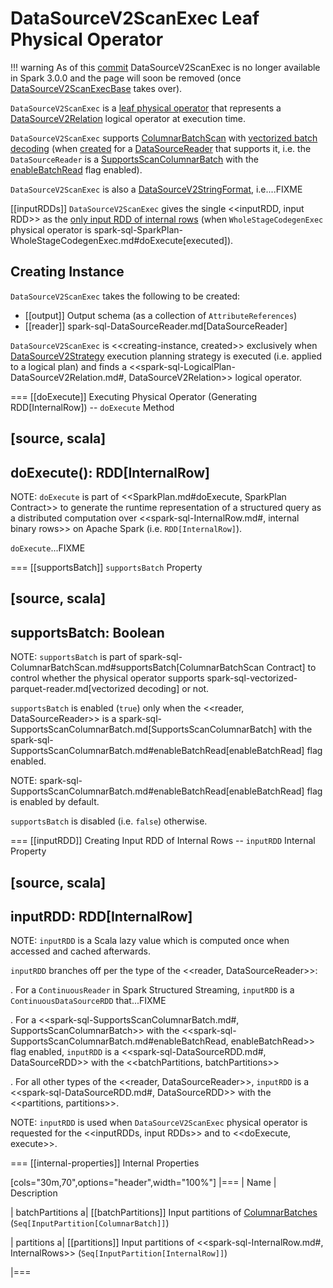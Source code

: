 # DataSourceV2ScanExec Leaf Physical Operator

!!! warning
    As of this [commit](https://github.com/apache/spark/commit/e97ab1d9807134bb557ae73920af61e8534b2b08) DataSourceV2ScanExec is no longer available in Spark 3.0.0 and the page will soon be removed (once [DataSourceV2ScanExecBase](DataSourceV2ScanExecBase.md) takes over).

`DataSourceV2ScanExec` is a [leaf physical operator](SparkPlan.md#LeafExecNode) that represents a [DataSourceV2Relation](../logical-operators/DataSourceV2Relation.md) logical operator at execution time.

`DataSourceV2ScanExec` supports [ColumnarBatchScan](ColumnarBatchScan.md) with [vectorized batch decoding](#supportsBatch) (when [created](#creating-instance) for a [DataSourceReader](#reader) that supports it, i.e. the `DataSourceReader` is a [SupportsScanColumnarBatch](../spark-sql-SupportsScanColumnarBatch.md) with the [enableBatchRead](../spark-sql-SupportsScanColumnarBatch.md#enableBatchRead) flag enabled).

`DataSourceV2ScanExec` is also a [DataSourceV2StringFormat](../spark-sql-DataSourceV2StringFormat.md), i.e....FIXME

[[inputRDDs]]
`DataSourceV2ScanExec` gives the single <<inputRDD, input RDD>> as the [only input RDD of internal rows](CodegenSupport.md#inputRDDs) (when `WholeStageCodegenExec` physical operator is spark-sql-SparkPlan-WholeStageCodegenExec.md#doExecute[executed]).

## Creating Instance

`DataSourceV2ScanExec` takes the following to be created:

* [[output]] Output schema (as a collection of `AttributeReferences`)
* [[reader]] spark-sql-DataSourceReader.md[DataSourceReader]

`DataSourceV2ScanExec` is <<creating-instance, created>> exclusively when [DataSourceV2Strategy](../execution-planning-strategies/DataSourceV2Strategy.md) execution planning strategy is executed (i.e. applied to a logical plan) and finds a <<spark-sql-LogicalPlan-DataSourceV2Relation.md#, DataSourceV2Relation>> logical operator.

=== [[doExecute]] Executing Physical Operator (Generating RDD[InternalRow]) -- `doExecute` Method

[source, scala]
----
doExecute(): RDD[InternalRow]
----

NOTE: `doExecute` is part of <<SparkPlan.md#doExecute, SparkPlan Contract>> to generate the runtime representation of a structured query as a distributed computation over <<spark-sql-InternalRow.md#, internal binary rows>> on Apache Spark (i.e. `RDD[InternalRow]`).

`doExecute`...FIXME

=== [[supportsBatch]] `supportsBatch` Property

[source, scala]
----
supportsBatch: Boolean
----

NOTE: `supportsBatch` is part of spark-sql-ColumnarBatchScan.md#supportsBatch[ColumnarBatchScan Contract] to control whether the physical operator supports spark-sql-vectorized-parquet-reader.md[vectorized decoding] or not.

`supportsBatch` is enabled (`true`) only when the <<reader, DataSourceReader>> is a spark-sql-SupportsScanColumnarBatch.md[SupportsScanColumnarBatch] with the spark-sql-SupportsScanColumnarBatch.md#enableBatchRead[enableBatchRead] flag enabled.

NOTE: spark-sql-SupportsScanColumnarBatch.md#enableBatchRead[enableBatchRead] flag is enabled by default.

`supportsBatch` is disabled (i.e. `false`) otherwise.

=== [[inputRDD]] Creating Input RDD of Internal Rows -- `inputRDD` Internal Property

[source, scala]
----
inputRDD: RDD[InternalRow]
----

NOTE: `inputRDD` is a Scala lazy value which is computed once when accessed and cached afterwards.

`inputRDD` branches off per the type of the <<reader, DataSourceReader>>:

. For a `ContinuousReader` in Spark Structured Streaming, `inputRDD` is a `ContinuousDataSourceRDD` that...FIXME

. For a <<spark-sql-SupportsScanColumnarBatch.md#, SupportsScanColumnarBatch>> with the <<spark-sql-SupportsScanColumnarBatch.md#enableBatchRead, enableBatchRead>> flag enabled, `inputRDD` is a <<spark-sql-DataSourceRDD.md#, DataSourceRDD>> with the <<batchPartitions, batchPartitions>>

. For all other types of the <<reader, DataSourceReader>>, `inputRDD` is a <<spark-sql-DataSourceRDD.md#, DataSourceRDD>> with the <<partitions, partitions>>.

NOTE: `inputRDD` is used when `DataSourceV2ScanExec` physical operator is requested for the <<inputRDDs, input RDDs>> and to <<doExecute, execute>>.

=== [[internal-properties]] Internal Properties

[cols="30m,70",options="header",width="100%"]
|===
| Name
| Description

| batchPartitions
a| [[batchPartitions]] Input partitions of [ColumnarBatches](../ColumnarBatch.md) (`Seq[InputPartition[ColumnarBatch]]`)

| partitions
a| [[partitions]] Input partitions of <<spark-sql-InternalRow.md#, InternalRows>> (`Seq[InputPartition[InternalRow]]`)

|===

